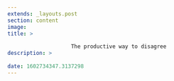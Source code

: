 ```yaml
--- 
extends: _layouts.post 
section: content 
image:  
title: > 
  
                    The productive way to disagree                 
description: > 
   
date: 1602734347.3137298 
--- 
```

